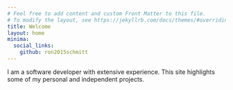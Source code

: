 ```yaml
---
# Feel free to add content and custom Front Matter to this file.
# To modify the layout, see https://jekyllrb.com/docs/themes/#overriding-theme-defaults
title: Welcome
layout: home
minima:
  social_links:
    github: ron2015schmitt
---
```



I am a software developer with extensive experience.  This site highlights some of my personal and independent projects.
